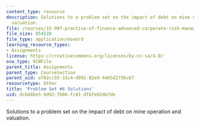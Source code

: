 ```yaml
---
content_type: resource
description: Solutions to a problem set on the impact of debt on mine operation and
  valuation.
file: /courses/15-997-practice-of-finance-advanced-corporate-risk-management-spring-2009/dcbd4be59d92fb66fc01dfbfe02de7de_sol_pset4.xls
file_size: 854528
file_type: application/msword
learning_resource_types:
- Assignments
license: https://creativecommons.org/licenses/by-nc-sa/4.0/
ocw_type: OCWFile
parent_title: Assignments
parent_type: CourseSection
parent_uid: ef02cc55-33c4-d991-82e9-4465d2736c67
resourcetype: Other
title: 'Problem Set #4 Solutions'
uid: dcbd4be5-9d92-fb66-fc01-dfbfe02de7de
---
```

Solutions to a problem set on the impact of debt on mine operation and valuation.